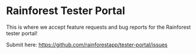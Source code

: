 # Rainforest Tester Portal

This is where we accept feature requests and bug reports for the Rainforest tester portal!

Submit here: https://github.com/rainforestapp/tester-portal/issues
